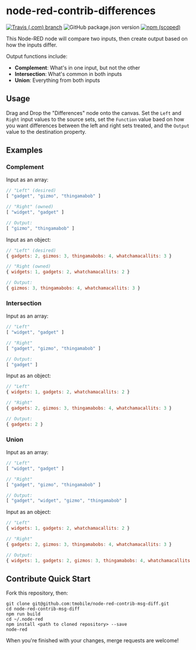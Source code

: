 # node-red-contrib-differences

[![Travis (.com) branch](https://img.shields.io/travis/com/tmobile/node-red-contrib-differences/master?style=flat-square)](https://travis-ci.com/tmobile/node-red-contrib-differences) ![GitHub package.json version](https://img.shields.io/github/package-json/v/tmobile/node-red-contrib-differences?style=flat-square) [![npm (scoped)](https://img.shields.io/npm/v/@tmus/node-red-contrib-differences?style=flat-square)](https://www.npmjs.com/package/@tmus/node-red-contrib-differences)

This Node-RED node will compare two inputs, then create output based on how the inputs differ.

Output functions include:

* **Complement**: What's in one input, but not the other
* **Intersection**: What's common in both inputs
* **Union**: Everything from both inputs

## Usage

Drag and Drop the "Differences" node onto the canvas. Set the `Left` and `Right` input values to the source sets, set the `Function` value baed on how you want differences between the left and right sets treated, and the `Output` value to the destination property.

## Examples

### Complement

Input as an array:

```javascript
// "Left" (desired)
[ "gadget", "gizmo", "thingamabob" ]

// "Right" (owned)
[ "widget", "gadget" ]

// Output:
[ "gizmo", "thingamabob" ]
```

Input as an object: 

```javascript
// "Left" (desired)
{ gadgets: 2, gizmos: 3, thingamabobs: 4, whatchamacallits: 3 }

// "Right (owned)
{ widgets: 1, gadgets: 2, whatchamacallits: 2 }

// Output:
{ gizmos: 3, thingamabobs: 4, whatchamacallits: 3 }
```

### Intersection

Input as an array:

```javascript
// "Left"
[ "widget", "gadget" ]

// "Right"
[ "gadget", "gizmo", "thingamabob" ]

// Output:
[ "gadget" ]
```

Input as an object: 

```javascript
// "Left"
{ widgets: 1, gadgets: 2, whatchamacallits: 2 }

// "Right"
{ gadgets: 2, gizmos: 3, thingamabobs: 4, whatchamacallits: 3 }

// Output:
{ gadgets: 2 }
```

### Union

Input as an array:

```javascript
// "Left"
[ "widget", "gadget" ]

// "Right"
[ "gadget", "gizmo", "thingamabob" ]

// Output:
[ "gadget", "widget", "gizmo", "thingamabob" ]
```

Input as an object: 

```javascript
// "Left"
{ widgets: 1, gadgets: 2, whatchamacallits: 2 }

// "Right"
{ gadgets: 2, gizmos: 3, thingamabobs: 4, whatchamacallits: 3 }

// Output:
{ widgets: 1, gadgets: 2, gizmos: 3, thingamabobs: 4, whatchamacallits: [2, 3] }
```

## Contribute Quick Start

Fork this repository, then:

```
git clone git@github.com:tmobile/node-red-contrib-msg-diff.git
cd node-red-contrib-msg-diff
npm run build
cd ~/.node-red
npm install <path to cloned repository> --save
node-red
```

When you're finished with your changes, merge requests are welcome!

